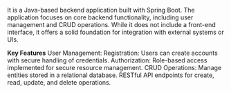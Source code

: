 It is a Java-based backend application built with Spring Boot. The application focuses on core backend functionality, including user management and CRUD operations. While it does not include a front-end interface, it offers a solid foundation for integration with external systems or UIs.

**Key Features**
User Management:
Registration: Users can create accounts with secure handling of credentials.
Authorization: Role-based access implemented for secure resource management.
CRUD Operations:
Manage entities stored in a relational database.
RESTful API endpoints for create, read, update, and delete operations.

